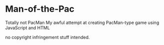 # Man-of-the-Pac

Totally not PacMan
My awful attempt at creating PacMan-type game using JavaScript and HTML

no copyright infringement stuff intended.
